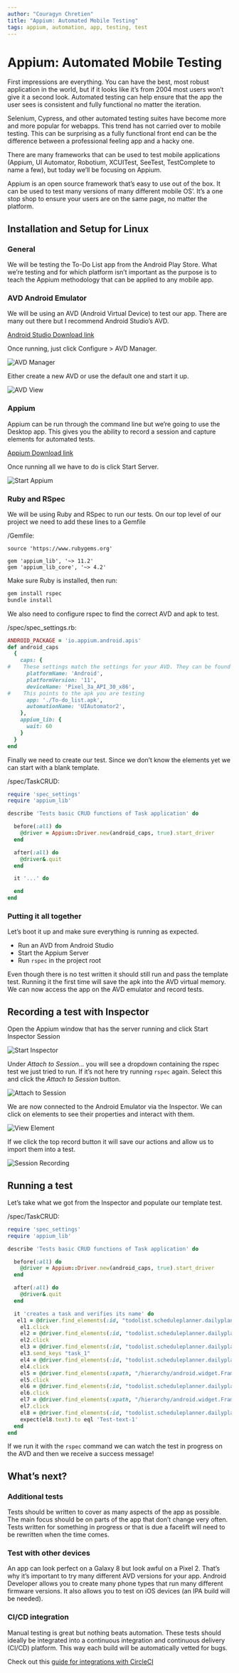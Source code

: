 ```yaml
---
author: "Couragyn Chretien"
title: "Appium: Automated Mobile Testing"
tags: appium, automation, app, testing, test
---
```


# Appium: Automated Mobile Testing

First impressions are everything. You can have the best, most robust application in the world, but if it looks like it’s from 2004 most users won’t give it a second look. Automated testing can help ensure that the app the user sees is consistent and fully functional no matter the iteration.

Selenium, Cypress, and other automated testing suites have become more and more popular for webapps. This trend has not carried over to mobile testing. This can be surprising as a fully functional front end can be the difference between a professional feeling app and a hacky one.

There are many frameworks that can be used to test mobile applications (Appium, UI Automator, Robotium, XCUITest, SeeTest, TestComplete to name a few), but today we’ll be focusing on Appium.

Appium is an open source framework that’s easy to use out of the box. It can be used to test many versions of many different mobile OS’. It’s a one stop shop to ensure your users are on the same page, no matter the platform.

## Installation and Setup for Linux

### General

We will be testing the To-Do List app from the Android Play Store. What we’re testing and for which platform isn’t important as the purpose is to teach the Appium methodology that can be applied to any mobile app. 

### AVD Android Emulator

We will be using an AVD (Android Virtual Device) to test our app. There are many out there but I recommend Android Studio’s AVD.

[Android Studio Download link](https://developer.android.com/studio)

Once running, just click Configure > AVD Manager.

![AVD Manager](/blog/2021/06/30/avd-manager.png)

Either create a new AVD or use the default one and start it up.

![AVD View](/blog/2021/06/30/avd-view.png)


### Appium

Appium can be run through the command line but we’re going to use the Desktop app. This gives you the ability to record a session and capture elements for automated tests.

[Appium Download link](https://github.com/appium/appium-desktop/releases/tag/v1.21.0)

Once running all we have to do is click Start Server.

![Start Appium](/blog/2021/06/30/start-appium.png)


### Ruby and RSpec

We will be using Ruby and RSpec to run our tests. On our top level of our project we need to add these lines to a Gemfile

/Gemfile:
``` 
source 'https://www.rubygems.org'

gem 'appium_lib', '~> 11.2'
gem 'appium_lib_core', '~> 4.2'
```

Make sure Ruby is installed, then run:
``` bash
gem install rspec
bundle install
``` 

We also need to configure rspec to find the correct AVD and apk to test.

/spec/spec_settings.rb:
``` ruby
ANDROID_PACKAGE = 'io.appium.android.apis'
def android_caps
  {
    caps: {
#    These settings match the settings for your AVD. They can be found in the AVD Manager.
      platformName: 'Android',
      platformVersion: '11',
      deviceName: 'Pixel_3a_API_30_x86',
#    This points to the apk you are testing
      app: './To-do_list.apk',
      automationName: 'UIAutomator2',
    },
    appium_lib: {
      wait: 60
    }
  }
end
``` 

Finally we need to create our test. Since we don’t know the elements yet we can start with a blank template.

/spec/TaskCRUD:
``` ruby
require 'spec_settings'
require 'appium_lib'

describe 'Tests basic CRUD functions of Task application' do

  before(:all) do
    @driver = Appium::Driver.new(android_caps, true).start_driver
  end

  after(:all) do
    @driver&.quit
  end

  it '...' do

  end
end

``` 

### Putting it all together

Let’s boot it up and make sure everything is running as expected.

- Run an AVD from Android Studio
- Start the Appium Server
- Run `rspec` in the project root

Even though there is no test written it should still run and pass the template test. Running it the first time will save the apk into the AVD virtual memory. We can now access the app on the AVD emulator and record tests.

## Recording a test with Inspector

Open the Appium window that has the server running and click Start Inspector Session

![Start Inspector](/blog/2021/06/30/start-inspector.png)

Under *Attach to Session...* you will see a dropdown containing the rspec test we just tried to run. If it’s not here try running `rspec` again. Select this and click the *Attach to Session* button.

![Attach to Session](/blog/2021/06/30/attach-to-session.png)

We are now connected to the Android Emulator via the Inspector. We can click on elements to see their properties and interact with them.

![View Element](/blog/2021/06/30/view-element.png)

If we click the top record button it will save our actions and allow us to import them into a test.

![Session Recording](/blog/2021/06/30/session-recording.png)


## Running a test

Let’s take what we got from the Inspector and populate our template test.

/spec/TaskCRUD:
``` ruby
require 'spec_settings'
require 'appium_lib'

describe 'Tests basic CRUD functions of Task application' do

  before(:all) do
    @driver = Appium::Driver.new(android_caps, true).start_driver
  end

  after(:all) do
    @driver&.quit
  end

  it 'creates a task and verifies its name' do
   el1 = @driver.find_elements(:id, "todolist.scheduleplanner.dailyplanner.todo.reminders:id/zk")
    el1.click
    el2 = @driver.find_elements(:id, "todolist.scheduleplanner.dailyplanner.todo.reminders:id/xd")
    el2.click
    el3 = @driver.find_elements(:id, "todolist.scheduleplanner.dailyplanner.todo.reminders:id/wt")
    el3.send_keys "task_1"
    el4 = @driver.find_elements(:id, "todolist.scheduleplanner.dailyplanner.todo.reminders:id/wr")
    el4.click
    el5 = @driver.find_elements(:xpath, "/hierarchy/android.widget.FrameLayout/android.widget.LinearLayout/androidx.recyclerview.widget.RecyclerView/android.widget.LinearLayout[3]/android.widget.TextView")
    el5.click
    el6 = @driver.find_elements(:id, "todolist.scheduleplanner.dailyplanner.todo.reminders:id/wo")
    el6.click
    el7 = @driver.find_elements(:xpath, "/hierarchy/android.widget.FrameLayout/android.widget.LinearLayout/android.widget.FrameLayout/android.widget.LinearLayout/android.widget.FrameLayout/android.widget.RelativeLayout/androidx.recyclerview.widget.RecyclerView")
    el7.click
    el8 = @driver.find_elements(:id, "todolist.scheduleplanner.dailyplanner.todo.reminders:id/xl")
    expect(el8.text).to eql 'Test-text-1'
  end
end

``` 

If we run it with the `rspec` command we can watch the test in progress on the AVD and then we receive a success message!

## What’s next?

### Additional tests

Tests should be written to cover as many aspects of the app as possible. The main focus should be on parts of the app that don’t change very often. Tests written for something in progress or that is due a facelift will need to be rewritten when the time comes. 

### Test with other devices

An app can look perfect on a Galaxy 8 but look awful on a Pixel 2. That’s why it’s important to try many different AVD versions for your app. Android Developer allows you to create many phone types that run many different firmware versions. It also allows you to test on iOS devices (an IPA build will be needed).  

### CI/CD integration

Manual testing is great but nothing beats automation. These tests should ideally be integrated into a continuous integration and continuous delivery (CI/CD) platform. This way each build will be automatically vetted for bugs.

Check out this [guide for integrations with CircleCI](https://circleci.com/blog/ci-for-mobile-app-development/)